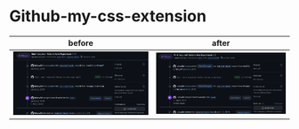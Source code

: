 # Github-my-css-extension
| before | after |
| --- | --- |
| ![before](force1.png) | ![after](force2.png) |
